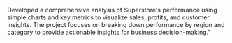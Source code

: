 Developed a comprehensive analysis of Superstore's performance using simple charts and key metrics to visualize sales, profits, and customer insights. The project focuses on breaking down performance by region and category to provide actionable insights for business decision-making."
